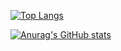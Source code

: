 [![Top Langs](https://github-readme-stats.vercel.app/api/top-langs/?username=mohrjonas&exclude_repo=DIYPhysicsExperiment,obsidian-releases&langs_count=8&layout=compact&theme=gruvbox)](https://github.com/MohrJonas)  
  
  
[![Anurag's GitHub stats](https://github-readme-stats.vercel.app/api?username=MohrJonas&show_icons=true&theme=gruvbox)](https://github.com/anuraghazra/github-readme-stats)
